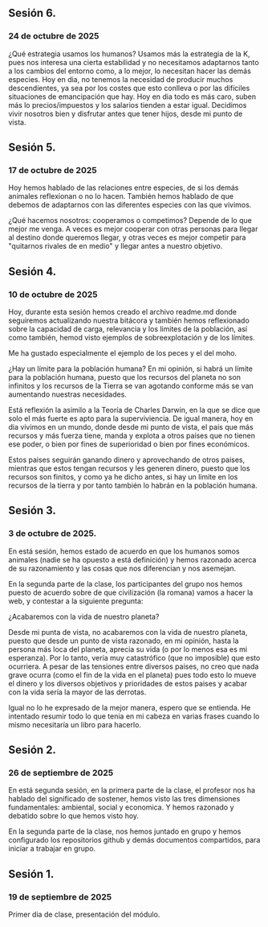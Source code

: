 ## Sesión 6.
### 24 de octubre de 2025
¿Qué estrategia usamos los humanos?
Usamos más la estrategia de la K, pues nos interesa una cierta estabilidad y no necesitamos adaptarnos tanto a los cambios del entorno como, a lo mejor, lo necesitan hacer las demás especies.
Hoy en dia, no tenemos la necesidad de producir muchos descendientes, ya sea por los costes que esto conlleva o por las difíciles situaciones de emancipación que hay. Hoy en dia todo es más caro, suben más lo precios/impuestos y los salarios tienden a estar igual. Decidimos vivir nosotros bien y disfrutar antes que tener hijos, desde mi punto de vista.

## Sesión 5.
### 17 de octubre de 2025
Hoy hemos hablado de las relaciones entre especies, de si los demás animales reflexionan o no lo hacen. También hemos hablado de que debemos de adaptarnos con las diferentes especies con las que vivimos.

¿Qué hacemos nosotros: cooperamos o competimos?
Depende de lo que mejor me venga. A veces es mejor cooperar con otras personas para llegar al destino donde queremos llegar, y otras veces es mejor competir para "quitarnos rivales de en medio" y llegar antes a nuestro objetivo.

## Sesión 4.
### 10 de octubre de 2025
Hoy, durante esta sesión hemos creado el archivo readme.md donde seguiremos actualizando nuestra bitácora y también hemos reflexionado sobre  la capacidad de carga, relevancia y los limites de la población, así como también, hemod visto ejemplos de sobreexplotación y de los límites.

Me ha gustado especialmente el ejemplo de los peces y el del moho.

¿Hay un límite para la población humana?
En mi opinión, si habrá un límite para la población humana, puesto que los recursos del planeta no son infinitos y los recursos de la Tierra se van agotando conforme más se van aumentando nuestras necesidades. 

Está reflexión la asimilo a la Teoría de Charles Darwin, en la que se dice que solo el más fuerte es apto para la superviviencia. De igual manera, hoy en dia vivimos en un mundo, donde desde mi punto de vista, el pais que más recursos y más fuerza tiene, manda y explota a otros países que no tienen ese poder, o bien por fines de superioridad o bien por fines económicos. 

Estos paises seguirán ganando dinero y aprovechando de otros paises, mientras que estos tengan recursos y les generen dinero, puesto que los recursos son finitos, y como ya he dicho antes, si hay un limite en los recursos de la tierra y por tanto también lo habrán en la población humana.

## Sesión 3.
### 3 de octubre de 2025.
En está sesión, hemos estado de acuerdo en que los humanos somos animales (nadie se ha opuesto a está definición) y hemos razonado acerca de su razonamiento y las cosas que nos diferencian y nos asemejan.

En la segunda parte de la clase, los participantes del grupo nos hemos puesto de acuerdo sobre de que civilización (la romana) vamos a hacer la web, y contestar a la siguiente pregunta: 

¿Acabaremos con la vida de nuestro planeta?

Desde mi punta de vista, no acabaremos con la vida de nuestro planeta, puesto que desde un punto de vista razonado, en mi opinión, hasta la persona más loca del planeta, aprecia su vida (o por lo menos esa es mi esperanza). Por lo tanto, vería muy catastrófico (que no imposible) que esto ocurriera. A pesar de las tensiones entre diversos paises, no creo que nada grave ocurra (como el fin de la vida en el planeta) pues todo esto lo mueve el dinero y los diversos objetivos y prioridades de estos paises y acabar con la vida sería la mayor de las derrotas.

Igual no lo he expresado de la mejor manera, espero que se entienda. He intentado resumir todo lo que tenia en mi cabeza en varias frases cuando lo mismo necesitaría un libro para hacerlo. 

## Sesión 2.
### 26 de septiembre de 2025
En está segunda sesión, en la primera parte de la clase, el profesor nos ha hablado del significado de sostener, hemos visto las tres dimensiones fundamentales: ambiental, social y economica. Y hemos razonado y debatido sobre lo que hemos visto hoy.

En la segunda parte de la clase, nos hemos juntado en grupo y hemos configurado los repositorios github y demás documentos compartidos, para iniciar a trabajar en grupo.

## Sesión 1.
### 19 de septiembre de 2025
Primer dia de clase, presentación del módulo. 







